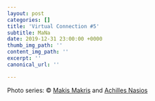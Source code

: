 ```yaml
---
layout: post
categories: []
title: 'Virtual Connection #5'
subtitle: MaNa
date: 2019-12-31 23:00:00 +0000
thumb_img_path: ''
content_img_path: ''
excerpt: ''
canonical_url: ''

---
```


Photo series: © <a href="https://https://www.facebook.com/makis.makris.54" target="blank">Makis Makris</a> and  <a href="[https://anikon.org/"  target="blank">Achilles Nasios</a>